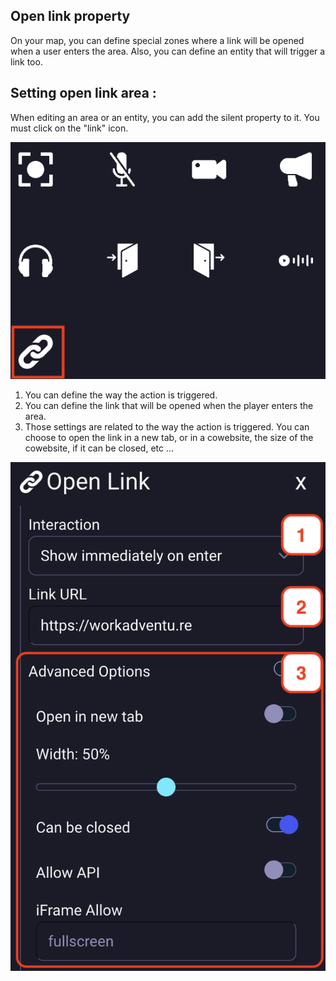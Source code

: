 ## Open link property
On your map, you can define special zones where a link will be opened when a user enters the area.
Also, you can define an entity that will trigger a link too.

## Setting open link area :
When editing an area or an entity, you can add the silent property to it. You must click on the "link" icon.

<div class="row">
    <div class="col">
        <img src="../../images/editor/link_property.png" class="figure-img img-fluid rounded" alt="" />
    </div>
</div>

1. You can define the way the action is triggered.
2. You can define the link that will be opened when the player enters the area.
3. Those settings are related to the way the action is triggered. You can choose to open the link in a new tab, or in a cowebsite, the size of the cowebsite, if it can be closed, etc ...

<div class="row">
    <div class="col">
        <img src="../../images/editor/open_link.png" class="figure-img img-fluid rounded" alt="" />
    </div>
</div>